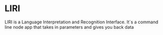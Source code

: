 # LIRI
LIRI is a Language Interpretation and Recognition Interface. It´s a command line node app that takes in parameters and gives you back data
